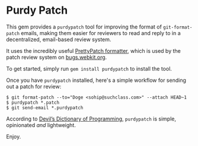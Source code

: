 Purdy Patch
===========

This gem provides a `purdypatch` tool for improving the format of `git-format-patch` emails, making them easier for reviewers to read and reply to in a decentralized, email-based review system.

It uses the incredibly useful [PrettyPatch formatter](http://svn.webkit.org/repository/webkit/trunk/Websites/bugs.webkit.org/PrettyPatch/), which is used by the patch review system on [bugs.webkit.org](https://bugs.webkit.org).

To get started, simply run `gem install purdypatch` to install the tool.

Once you have `purdypatch` installed, here's a simple workflow for sending out a patch for review:

    $ git format-patch --to="Doge <sohip@suchclass.com>" --attach HEAD~1
    $ purdypatch *.patch
    $ git send-email *.purdypatch

According to [Devil’s Dictionary of Programming](http://programmingisterrible.com/post/65781074112/devils-dictionary-of-programming), `purdypatch` is simple, opinionated *and* lightweight.

Enjoy.
